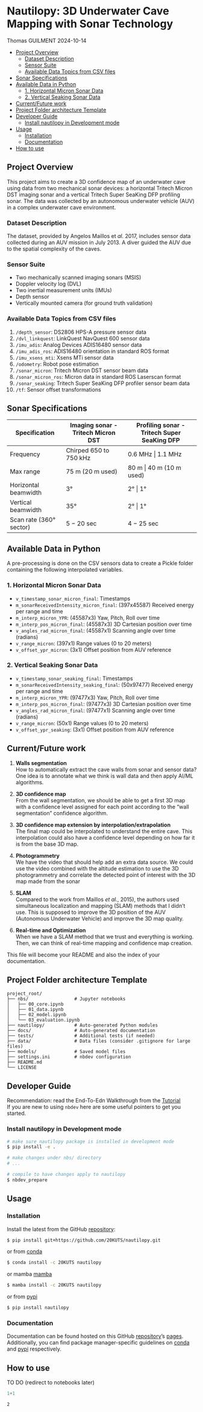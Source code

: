 # Nautilopy: 3D Underwater Cave Mapping with Sonar Technology
Thomas GUILMENT
2024-10-14

- [Project Overview](#project-overview)
  - [Dataset Description](#dataset-description)
  - [Sensor Suite](#sensor-suite)
  - [Available Data Topics from CSV
    files](#available-data-topics-from-csv-files)
- [Sonar Specifications](#sonar-specifications)
- [Available Data in Python](#available-data-in-python)
  - [1. Horizontal Micron Sonar Data](#1-horizontal-micron-sonar-data)
  - [2. Vertical Seaking Sonar Data](#2-vertical-seaking-sonar-data)
- [Current/Future work](#currentfuture-work)
- [Project Folder architecture
  Template](#project-folder-architecture-template)
- [Developer Guide](#developer-guide)
  - [Install nautilopy in Development
    mode](#install-nautilopy-in-development-mode)
- [Usage](#usage)
  - [Installation](#installation)
  - [Documentation](#documentation)
- [How to use](#how-to-use)

<!-- WARNING: THIS FILE WAS AUTOGENERATED! DO NOT EDIT! -->
<!-- ![](../img/Logo_nautilopy.png) -->
<!-- ![](./img/Logo_nautilopy_tiny.jpeg) -->
<!-- # Nautilopy applied to 3D Confidence Map Generation for Underwater Cave Mapping
&#10;> **Nautilopy** is a Python module for 3D underwater cave mapping using sonar technology. Inspired by Jules Verne's nautical adventures, this library provides tools and algorithms to process sonar data, generate 3D models of underwater cave systems, and visualize complex submerged environments. -->

## Project Overview

This project aims to create a 3D confidence map of an underwater cave
using data from two mechanical sonar devices: a horizontal Tritech
Micron DST imaging sonar and a vertical Tritech Super SeaKing DFP
profiling sonar. The data was collected by an autonomous underwater
vehicle (AUV) in a complex underwater cave environment.

### Dataset Description

The dataset, provided by Angelos Maillos et *al.* 2017, includes sensor
data collected during an AUV mission in July 2013. A diver guided the
AUV due to the spatial complexity of the caves.

### Sensor Suite

- Two mechanically scanned imaging sonars (MSIS)
- Doppler velocity log (DVL)
- Two inertial measurement units (IMUs)
- Depth sensor
- Vertically mounted camera (for ground truth validation)

### Available Data Topics from CSV files

1.  `/depth_sensor`: DS2806 HPS-A pressure sensor data
2.  `/dvl_linkquest`: LinkQuest NavQuest 600 sensor data
3.  `/imu_adis`: Analog Devices ADIS16480 sensor data
4.  `/imu_adis_ros`: ADIS16480 orientation in standard ROS format
5.  `/imu_xsens_mti`: Xsens MTi sensor data
    <!-- REMOVED (FILE TOO LARGE) 6. `/imu_xsens_mti_ros`: Xsens MTi orientation in standard ROS format -->
6.  `/odometry`: Robot pose estimation
7.  `/sonar_micron`: Tritech Micron DST sensor beam data
8.  `/sonar_micron_ros`: Micron data in standard ROS Laserscan format
9.  `/sonar_seaking`: Tritech Super SeaKing DFP profiler sensor beam
    data
    <!-- REMOVED (FILE TOO LARGE) 11. `/sonar_seaking_ros`: Profiler data in standard ROS Laserscan format -->
10. `/tf`: Sensor offset transformations

## Sonar Specifications

| Specification | Imaging sonar - Tritech Micron DST | Profiling sonar - Tritech Super SeaKing DFP |
|----|----|----|
| Frequency | Chirped 650 to 750 kHz | 0.6 MHz \| 1.1 MHz |
| Max range | 75 m (20 m used) | 80 m \| 40 m (10 m used) |
| Horizontal beamwidth | 3° | 2° \| 1° |
| Vertical beamwidth | 35° | 2° \| 1° |
| Scan rate (360° sector) | 5 − 20 sec | 4 − 25 sec |

## Available Data in Python

A pre-processing is done on the CSV sensors data to create a Pickle
folder containing the following interpolated variables.

### 1. Horizontal Micron Sonar Data

- `v_timestamp_sonar_micron_final`: Timestamps
- `m_sonarReceivedIntensity_micron_final`: (397x45587) Received energy
  per range and time
- `m_interp_micron_YPR`: (45587x3) Yaw, Pitch, Roll over time
- `m_interp_pos_micron_final`: (45587x3) 3D Cartesian position over time
- `v_angles_rad_micron_final`: (45587x1) Scanning angle over time
  (radians)
- `v_range_micron`: (397x1) Range values (0 to 20 meters)
- `v_offset_ypr_micron`: (3x1) Offset position from AUV reference

### 2. Vertical Seaking Sonar Data

- `v_timestamp_sonar_seaking_final`: Timestamps
- `m_sonarReceivedIntensity_seaking_final`: (50x97477) Received energy
  per range and time
- `m_interp_micron_YPR`: (97477x3) Yaw, Pitch, Roll over time
- `m_interp_pos_micron_final`: (97477x3) 3D Cartesian position over time
- `v_angles_rad_micron_final`: (97477x1) Scanning angle over time
  (radians)
- `v_range_micron`: (50x1) Range values (0 to 20 meters)
- `v_offset_ypr_seaking`: (3x1) Offset position from AUV reference

## Current/Future work

1.  **Walls segmentation**  
    How to automatically extract the cave walls from sonar and sensor
    data? One idea is to annotate what we think is wall data and then
    apply AI/ML algorithms.

2.  **3D confidence map**  
    From the wall segmentation, we should be able to get a first 3D map
    with a confidence level assigned for each point according to the
    “wall segmentation” confidence algorithm.

3.  **3D confidence map extension by interpolation/extrapolation**  
    The final map could be interpolated to understand the entire cave.
    This interpolation could also have a confidence level depending on
    how far it is from the base 3D map.

4.  **Photogrammetry**  
    We have the video that should help add an extra data source. We
    could use the video combined with the altitude estimation to use the
    3D photogrammetry and correlate the detected point of interest with
    the 3D map made from the sonar

5.  **SLAM**  
    Compared to the work from Maillos *et al.*, 2015), the authors used
    simultaneous localization and mapping (SLAM) methods that I didn’t
    use. This is supposed to improve the 3D position of the AUV
    (Autonomous Underwater Vehicle) and improve the 3D map quality.

6.  **Real-time and Optimization**  
    When we have a SLAM method that we trust and everything is working.
    Then, we can think of real-time mapping and confidence map creation.

This file will become your README and also the index of your
documentation.

## Project Folder architecture Template

    project_root/
    ├── nbs/                 # Jupyter notebooks
    │   ├── 00_core.ipynb
    │   ├── 01_data.ipynb
    │   ├── 02_model.ipynb
    │   └── 03_evaluation.ipynb
    ├── nautilopy/           # Auto-generated Python modules
    ├── docs/                # Auto-generated documentation
    ├── tests/               # Additional tests (if needed)
    ├── data/                # Data files (consider .gitignore for large files)
    ├── models/              # Saved model files
    ├── settings.ini         # nbdev configuration
    ├── README.md
    └── LICENSE

## Developer Guide

Recommendation: read the End-To-Edn Walkthrough from the
[Tutorial](https://nbdev.fast.ai/tutorials/tutorial.html)  
If you are new to using `nbdev` here are some useful pointers to get you
started.

### Install nautilopy in Development mode

``` sh
# make sure nautilopy package is installed in development mode
$ pip install -e .

# make changes under nbs/ directory
# ...

# compile to have changes apply to nautilopy
$ nbdev_prepare
```

## Usage

### Installation

Install the latest from the GitHub
[repository](https://github.com/20KUTS/nautilopy):

``` sh
$ pip install git+https://github.com/20KUTS/nautilopy.git
```

or from [conda](https://anaconda.org/20KUTS/nautilopy)

``` sh
$ conda install -c 20KUTS nautilopy
```

or mamba
[mamba](https://mamba.readthedocs.io/en/latest/installation/mamba-installation.html)

``` sh
$ mamba install -c 20KUTS nautilopy
```

or from [pypi](https://pypi.org/project/nautilopy/)

``` sh
$ pip install nautilopy
```

### Documentation

Documentation can be found hosted on this GitHub
[repository](https://github.com/20KUTS/nautilopy)’s
[pages](https://20KUTS.github.io/nautilopy/). Additionally, you can find
package manager-specific guidelines on
[conda](https://anaconda.org/20KUTS/nautilopy) and
[pypi](https://pypi.org/project/nautilopy/) respectively.

## How to use

TO DO (redirect to notebooks later)

``` python
1+1
```

    2
